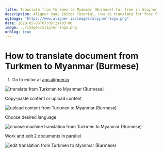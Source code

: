 ```yaml
---
title: Translate from Turkmen to Myanmar (Burmese) for free in Aligner Editor
description: Aligner Dual Editor Tutorial. How to translate for free from Turkmen to Myanmar (Burmese). Aligner is multilingual document management platform. 
ogImage: "https://www.aligner.io/images/aligner-logo.png"
date: 2020-05-06T07:09:21+03:00
image: ../images/aligner-logo.png
onBlog: true
---
```


# How to translate document from Turkmen to Myanmar (Burmese)

1. Go to editor at [app.aligner.io](https://app.aligner.io "Aligner App web page")

![translate from Turkmen to Myanmar (Burmese)](../aligner-blank-editor.png "translate from Turkmen to Myanmar (Burmese)")

Copy-paste content or upload content

![upload content from Turkmen to Myanmar (Burmese)](../aligner-uploaded-document.png "upload content from Turkmen to Myanmar (Burmese)")

Choose desired language

![choose machine translation from Turkmen to Myanmar (Burmese)](../aligner-language-dropdown.png "choose machine translation from Turkmen to Myanmar (Burmese)")

Work and edit 2 documents in parallel

![edit translation from Turkmen to Myanmar (Burmese)](../aligner-double-sitded-editor.png "edit translation from Turkmen to Myanmar (Burmese)")

